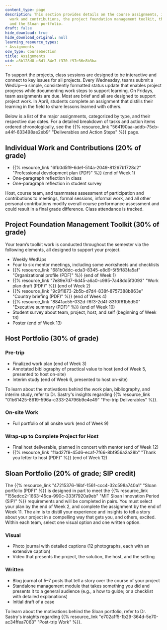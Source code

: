 ```yaml
---
content_type: page
description: This section provides details on the course assignments, including individual
  work and contributions, the project foundation management toolkit, the host portfolio,
  and the Sloan portfolio.
draft: false
hide_download: true
hide_download_original: null
learning_resource_types:
- Assignments
ocw_type: CourseSection
title: Assignments
uid: a3b128d8-e8d1-84e7-f370-f97e36e8b3ba
---
```

To support the projects, class sessions are designed to be interactive and connect to key issues for all projects. Every Wednesday, teams submit a WedUp—a simple, consistently formatted status update that enables project progress while documenting work steps to support learning. On Fridays, team assignments are due. Most are brief and all are designed to support project work. In April, students complete an assignment that distills their learning in the field to share lessons learned with others.

Below is a list of the major assignments, categorized by type, and their respective due dates. For a detailed breakdown of tasks and action items ordered chronologically, see the {{% resource_link "564190aa-addb-75cb-a44f-633498ae2eb9" "Deliverables and Action Steps" %}} page.

## Individual Work and Contributions (20% of grade)

- {{% resource_link "6fb0d5f9-6de1-514a-2049-81267b1728c2" "Professional development plan (PDF)" %}} (end of Week 1)
- One-paragraph reflection in class
- One-paragraph reflection in student survey

Host, course team, and teammates assessment of participation and contributions to meetings, formal sessions, informal work, and all other personal contributions modify overall course performance assessment and could result in a final grade difference. Class attendance is tracked.

## Project Foundation Management Toolkit (30% of grade)

Your team’s toolkit work is conducted throughout the semester via the following elements, all designed to support your project.

- Weekly WedUps
- Four to six mentor meetings, including some worksheets and checklists
- {{% resource_link "681b0ddc-eda3-8345-e8d9-5f5ff83fa5af" "Organizational profile (PDF)" %}} (end of Week 1)
- {{% resource_link "7e89e7d7-6d45-a6a0-c995-7a48dd5f3093" "Work plan draft (PDF)" %}} (end of Week 2)
- {{% resource_link "9c9f1873-2b5b-d7d4-838f-8757388b863e" "Country briefing (PDF)" %}} (end of Week 4)
- {{% resource_link "8841ac55-032d-f6f3-2d4f-8310f61b5d50" "Executive summary (PDF)" %}} (end of Week 10)
- Student survey about team, project, host, and self (beginning of Week 13)
- Poster (end of Week 13)

## Host Portfolio (30% of grade)

### Pre-trip

- Finalized work plan (end of Week 3)
- Annotated bibliography of practical value to host (end of Week 5, presented to host on-site)
- Interim study (end of Week 6, presented to host on-site)

To learn about the motivations behind the work plan, bibliography, and interim study, refer to Dr. Sastry's insights regarding {{% resource_link "01b61425-8619-596a-c333-24796b9e4e49" "Pre-trip Deliverables" %}}.

### On-site Work

- Full portfolio of all onsite work (end of Week 9)

### Wrap-up to Complete Project for Host

- Final host deliverable, planned in concert with mentor (end of Week 12)
- {{% resource_link "f1ad27f8-45d6-ecaf-7f66-8bf956a2a28b" "Thank you letter to host (PDF)" %}} (end of Week 12)

## Sloan Portfolio (20% of grade; SIP credit)

The {{% resource_link "47215376-16bf-1561-ccc4-32c598a740a1" "Sloan portfolio (PDF)" %}} is designed in part to meet the {{% resource_link "155edcc2-1663-45ca-990c-333f7920a9eb" "MIT Sloan Innovation Period (SIP)" %}} requirements and will be completed in pairs. You must select your plan by the end of Week 2, and complete the assignment by the end of Week 11. The aim is to distill your experience and insights to tell a story about your project in a compelling way that gets you, and others, excited. Within each team, select one visual option and one written option.

### Visual

- Photo journal with detailed captions (12 photographs, each with an extensive caption)
- Video that presents the project, the solution, the host, and the setting

### Written

- Blog journal of 5–7 posts that tell a story over the course of your project
- Standalone management module that takes something you did and presents it to a general audience (e.g., a how to guide; or a checklist with detailed explanations)
- Initial draft of a case

To learn about the motivations behind the Sloan portfolio, refer to Dr. Sastry's insights regarding {{% resource_link "e702a1f5-1b29-364d-5e70-ac34ffea7063" "Post-trip Work" %}}.